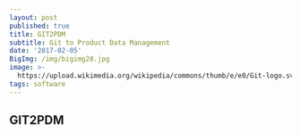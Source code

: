 ```yaml
---
layout: post
published: true
title: GIT2PDM
subtitle: Git to Product Data Management
date: '2017-02-05'
BigImg: /img/bigimg28.jpg
image: >-
  https://upload.wikimedia.org/wikipedia/commons/thumb/e/e0/Git-logo.svg/150px-Git-logo.svg.png
tags: software
---
```

## GIT2PDM

<style type="text/css">
.gist .blob-wrapper.data {max-height:200px; overflow:auto;}
</style>

<script src="https://gist.github.com/dymaxionkim/b59d27cedfdd95890b3d0d9679099d2e.js"></script>
